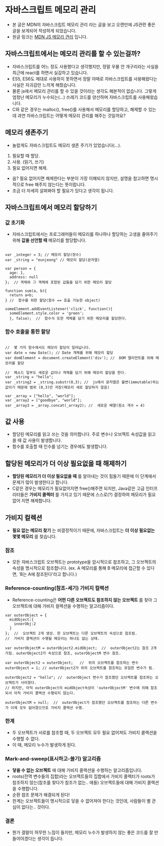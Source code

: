 # 자바스크립트 메모리 관리

- 본 글은 MDN의 자바스크립트 메모리 관리 라는 글을 보고 오랜만에 JS관련 좋은 글을 보게되어 작성하게 되었습니다.
- 원글 링크는 [MDN JS 메모리 관리](https://developer.mozilla.org/ko/docs/Web/JavaScript/Memory_Management) 입니다.


## 자바스크립트에서는 메모리 관리를 할 수 있는걸까?

- 자바스크립트를 어느 정도 사용했다고 생각했지만, 정말 우물 안 개구리라는 사실을 최근에 react를 하면서 실감하고 있습니다.
- ES5, ES6도 제대로 사용하지 못하면서 정말 야매로 자바스크립트를 사용해왔다는 사실은 자괴감만 느끼게 해줬습니다.
- 물론 js에서 메모리 관리를 할 수 있을 것이라는 생각도 해본적이 없습니다. 그렇게 엄청난 메모리가 누수되는(...) 쓰레기 코드를 양산하며 자바스크립트를 사용해왔습니다.
- C와 같은 경우는 malloc(), free()를 사용해서 메모리를 할당하고, 해제할 수 있는데 과연 자바스크립트는 어떻게 메모리 관리를 해주는 것일까요?

## 메모리 생존주기

- 놀랍게도 자바스크립트도 메모리 생존 주기가 있었습니다(...).

1. 필요할 때 할당.
2. 사용. (읽기, 쓰기)
3. 필요 없어지면 해제.

- 음? 필요 없어지면 해제한다는 부분이 가장 이해되지 않지만, 설명을 참고하면 명시적으로 free 해주지 않는다는 뜻이랍니다.
- 조금 더 자세히 살펴봐야 할 필요가 있다고 생각이 됩니다.

## 자바스크립트에서 메모리 할당하기

### 값 초기화

- 자바스크립트에서는 프로그래머들이 메모리를 하나하나 할당하는 고생을 줄여주기 위해 **값을 선언할 때** 메모리를 할당합니다.

```

var _integer = 3; // 메모리 할당(정수)
var _string = "eunjeong" // 메모리 할당(문자열)

var person = {
  age: 1,
  address: null
};  // 객체와 그 객체에 포함된 값들을 담기 위한 메모리 할당

function sum(a, b){
  return a+b;
} //  함수를 위한 할당(함수 == 호출 가능한 object)

someElement.addEventListener('click', function(){
  someElement.style.color = 'green';
  }, false);  //  함수식 또한 객체를 담기 위한 메모리를 할당한다.

```

### 함수 호출을 통한 할당

```

//  몇 가지 함수에서도 메모리 할당이 일어납니다.
var date = new Date(); // Date 개체를 위해 메모리 할당
var domElement = document.createElement('div'); //  DOM 엘리먼트를 위해 메모리를 할당

```


```
//  메소드 일부도 새로운 값이나 객체를 담기 위해 메모리 할당을 한다.
var _string = "hello";
var _string2 = _string.substr(0,3); //  js에서 문자열은 불변(immutable)하는 값이기 때문에 범위 (0,3)만 저장(메모리 새로 할당하지 않음)

var _array = ["hello", "world"];
var _array2 = ["goodbye", "world"];
var _array3 = _array.concat(_array2); //  새로운 배열(원소 개수 = 4)

```

## 값 사용

- 할당된 메모리를 읽고 쓰는 것을 의미합니다. 주로 변수나 오브젝트 속성값을 읽고 쓸 때 값 사용이 발생합니다.
- 함수를 호출할 때 인수를 넘기는 경우에도 발생합니다.

## 할당된 메모리가 더 이상 필요없을 때 해제하기

- **할당된 메모리가 더 이상 필요없을 때** 를 알아내는 것이 힘들기 때문에 이 단계에서 문제가 많이 발생한다고 합니다.
- C같은 경우는 메모리가 필요없어지면 free()해주면 되지만, Java같은 고급 인터프리터들은 **가비지 콜렉터** 를 가지고 있기 때문에 스스로(?) 결정하여 메모리가 필요없어 지면 해제합니다.

## 가비지 컬렉션

- **필요 없는 메모리 찾기** 는 비결정적이기 때문에, 자바스크립트는 **더 이상 필요없는 몇몇 메모리** 를 찾습니다.

### 참조

- 모든 자바스크립트 오브젝트는 prototype을 암시적으로 참조하고, 그 오브젝트의 속성을 명시적으로 참조합니다. (ex. A 메모리를 통해 B 메모리에 접근할 수 있다면, 'B는 A에 참조된다'라고 합니다.)

### Reference-counting(참조-세기) 가비지 컬렉션

- Reference-counting은 **어떤 다른 오브젝트도 참조하지 않는 오브젝트** 를 찾아 그 오브젝트에 대해 가비지 컬렉션을 수행하는 알고리즘이다.

```
var outerObject = {
  midObject:{
    innerObj:2
  }
};  //  오브젝트 2개 생성. 한 오브젝트는 다른 오브젝트의 속성으로 참조됨.
//  가비지 콜렉션이 수행될 메모리는 하나도 없는 상태.

var outerObjectM = outerObject2.midObject;  //  outerObject2는 참조 2개 가짐. outerObject2가 속성으로 참조, outerObjectM 변수 참조.

var outerObject2 = outerObject;   //  위의 오브젝트를 참조하는 변수
outerObject = 1; // outerObject2가 위의 오브젝트를 참조하는 유일한 변수가 됨.

outerObject2 = "hello"; //  outerObject 변수가 참조했던 오브젝트를 참조하는 오브젝트가 사라졌다.
// 하지만, 아직 outerObject의 midObject속성이 'outerObjectM' 변수에 의해 참조되서 아직 가비지 콜렉션 수행되지 않는다.

outerObjectM = null;  //  outerObject가 참조했던 오브젝트를 참조하는 다른 변수가 이제 모두 없어졌으므로 가비지 콜렉션 수행.

```

### 한계

- 두 오브젝트가 서로를 참조할 때, 두 오브젝트 모두 필요 없어져도 가비지 콜렉션을 수행할 수 없다.
- 이 때, 메모리 누수가 발생하게 된다.

### Mark-and-sweep(표시하고-쓸기) 알고리즘

- **닿을 수 없는 오브젝트** 에 대해 가비지 콜렉션을 수행하는 알고리즘입니다.
- roots(전역 변수들의 집합)라는 오브젝트들의 집합에서 가비지 콜렉터가 roots가 참조하지 않는(참조를 찾다가 참조가 없는.. 애들) 오브젝트들에 대해 가비지 콜렉션을 수행합니다.
- 순환 참조 문제가 해결되게 된다!
- 한계는 오브젝트들이 명시적으로 닿을 수 없어져야 한다는 것인데, 사람들이 별 관심이 없다는.. 것이다.

### 결론

- 뭔가 결말이 허무한 느낌이 들지만, 메모리 누수가 발생하지 않는 좋은 코드를 잘 만들어야겠다는 생각이 듭니다.
